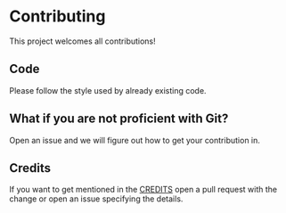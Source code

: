 # Contributing

This project welcomes all contributions!

## Code

Please follow the style used by already existing code.

## What if you are not proficient with Git?

Open an issue and we will figure out how to get your contribution in.

## Credits

If you want to get mentioned in the [CREDITS](https://github.com/frncsdrk/renaissance-underscore-template/blob/master/CREDITS) open a pull request
with the change or open an issue specifying the details.
